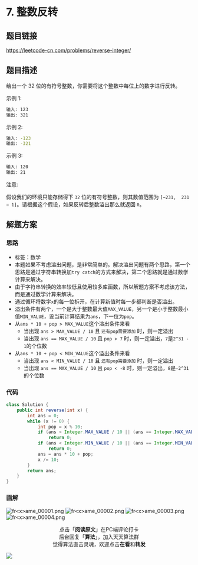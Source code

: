 
# 7. 整数反转

## 题目链接

https://leetcode-cn.com/problems/reverse-integer/

## 题目描述

给出一个 32 位的有符号整数，你需要将这个整数中每位上的数字进行反转。

示例 1:

```bash
输入: 123
输出: 321
```

 示例 2:

```bash
输入: -123
输出: -321
```

示例 3:

```bash
输入: 120
输出: 21
```

注意:

假设我们的环境只能存储得下 `32` 位的有符号整数，则其数值范围为 `[−231,  231 − 1]`。请根据这个假设，如果反转后整数溢出那么就返回 `0`。

## 解题方案

### 思路

- 标签：数学
- 本题如果不考虑溢出问题，是非常简单的。解决溢出问题有两个思路，第一个思路是通过字符串转换加`try catch`的方式来解决，第二个思路就是通过数学计算来解决。
- 由于字符串转换的效率较低且使用较多库函数，所以解题方案不考虑该方法，而是通过数学计算来解决。
- 通过循环将数字`x`的每一位拆开，在计算新值时每一步都判断是否溢出。
- 溢出条件有两个，一个是大于整数最大值`MAX_VALUE`，另一个是小于整数最小值`MIN_VALUE`，设当前计算结果为`ans`，下一位为`pop`。
- 从`ans * 10 + pop > MAX_VALUE`这个溢出条件来看
  - 当出现 `ans > MAX_VALUE / 10` 且 `还有pop需要添加` 时，则一定溢出
  - 当出现 `ans == MAX_VALUE / 10` 且 `pop > 7` 时，则一定溢出，`7`是`2^31 - 1`的个位数
- 从`ans * 10 + pop < MIN_VALUE`这个溢出条件来看
  - 当出现 `ans < MIN_VALUE / 10` 且 `还有pop需要添加` 时，则一定溢出
  - 当出现 `ans == MAX_VALUE / 10` 且 `pop < -8` 时，则一定溢出，`8`是`-2^31`的个位数

### 代码

```java
class Solution {
    public int reverse(int x) {
        int ans = 0;
        while (x != 0) {
            int pop = x % 10;
            if (ans > Integer.MAX_VALUE / 10 || (ans == Integer.MAX_VALUE / 10 && pop > 7)) 
                return 0;
            if (ans < Integer.MIN_VALUE / 10 || (ans == Integer.MIN_VALUE / 10 && pop < -8)) 
                return 0;
            ans = ans * 10 + pop;
            x /= 10;
        }
        return ans;
    }
}
```

### 画解

![fr&lt;x&gt;ame_00001.png](https://i.loli.net/2019/06/05/5cf7854ac1dbf26556.png)
![fr&lt;x&gt;ame_00002.png](https://i.loli.net/2019/06/05/5cf7854ab2b3a10565.png)
![fr&lt;x&gt;ame_00003.png](https://i.loli.net/2019/06/05/5cf7854a7410964833.png)
![fr&lt;x&gt;ame_00004.png](https://i.loli.net/2019/06/05/5cf7854b1d01876390.png)


<span style="display:block;text-align:center;">点击「<strong>阅读原文</strong>」在PC端评论打卡</span>
<span style="display:block;text-align:center;">后台回复「<strong>算法</strong>」，加入天天算法群</span>
<span style="display:block;text-align:center;">觉得算法直击灵魂，欢迎点击<strong>在看</strong>和<strong>转发</strong></span>

![](https://i.loli.net/2019/05/20/5ce23b33cc01d73486.gif)